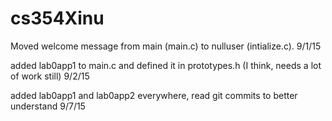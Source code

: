 # cs354Xinu

Moved welcome message from main (main.c) to nulluser (intialize.c). 9/1/15  

added lab0app1 to main.c and defined it in prototypes.h (I think, needs a lot of work still) 9/2/15

added lab0app1 and lab0app2 everywhere, read git commits to better understand 9/7/15